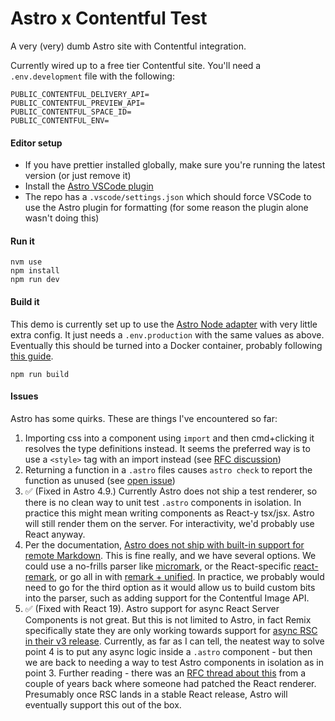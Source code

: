 # Astro x Contentful Test

A very (very) dumb Astro site with Contentful integration.

Currently wired up to a free tier Contentful site. You'll need a `.env.development` file with the following:

```
PUBLIC_CONTENTFUL_DELIVERY_API=
PUBLIC_CONTENTFUL_PREVIEW_API=
PUBLIC_CONTENTFUL_SPACE_ID=
PUBLIC_CONTENTFUL_ENV=
```

#### Editor setup

- If you have prettier installed globally, make sure you're running the latest version (or just remove it)
- Install the [Astro VSCode plugin](https://marketplace.visualstudio.com/items?itemName=astro-build.astro-vscode)
- The repo has a `.vscode/settings.json` which should force VSCode to use the Astro plugin for formatting (for some reason the plugin alone wasn't doing this)

#### Run it

```
nvm use
npm install
npm run dev
```

#### Build it

This demo is currently set up to use the [Astro Node adapter](https://docs.astro.build/en/guides/integrations-guide/node/) with very little extra config. It just needs a `.env.production` with the same values as above. Eventually this should be turned into a Docker container, probably following [this guide](https://docs.astro.build/en/recipes/docker/).

```
npm run build
```

#### Issues

Astro has some quirks. These are things I've encountered so far:

1. Importing css into a component using `import` and then cmd+clicking it resolves the type definitions instead. It seems the preferred way is to use a `<style>` tag with an import instead (see [RFC discussion](https://github.com/withastro/roadmap/blob/main/proposals/0001-style-unification.md))
2. Returning a function in a `.astro` files causes `astro check` to report the function as unused (see [open issue](https://github.com/withastro/language-tools/issues/476))
3. ✅ (Fixed in Astro 4.9.) Currently Astro does not ship a test renderer, so there is no clean way to unit test `.astro` components in isolation. In practice this might mean writing components as React-y tsx/jsx. Astro will still render them on the server. For interactivity, we'd probably use React anyway.
4. Per the documentation, [Astro does not ship with built-in support for remote Markdown](https://docs.astro.build/en/guides/markdown-content/#fetching-remote-markdown). This is fine really, and we have several options. We could use a no-frills parser like [micromark](https://github.com/micromark/micromark), or the React-specific [react-remark](https://github.com/remarkjs/react-remark), or go all in with [remark + unified](https://github.com/remarkjs/remark). In practice, we probably would need to go for the third option as it would allow us to build custom bits into the parser, such as adding support for the Contentful Image API.
5. ✅ (Fixed with React 19). Astro support for async React Server Components is not great. But this is not limited to Astro, in fact Remix specifically state they are only working towards support for [async RSC in their v3 release](https://remix.run/blog/remix-v2#what-about-rsc). Currently, as far as I can tell, the neatest way to solve point 4 is to put any async logic inside a `.astro` component - but then we are back to needing a way to test Astro components in isolation as in point 3. Further reading - there was an [RFC thread about this](https://github.com/withastro/astro/issues/1097) from a couple of years back where someone had patched the React renderer. Presumably once RSC lands in a stable React release, Astro will eventually support this out of the box.
